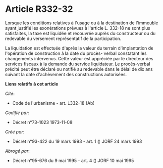 # Article R332-32

Lorsque les conditions relatives à l'usage ou à la destination de l'immeuble ayant justifié les exonérations prévues à
l'article L. 332-18 ne sont plus satisfaites, la taxe est liquidée et recouvrée auprès du constructeur ou du redevable du
versement représentatif de la participation.

La liquidation est effectuée d'après la valeur du terrain d'implantation de l'opération de construction à la date du procès-
verbal constatant les changements intervenus. Cette valeur est appréciée par le directeur des services fiscaux à la demande
du service liquidateur. Le procès-verbal précité peut être déclaré ou notifié au redevable dans le délai de dix ans suivant
la date d'achèvement des constructions autorisées.

**Liens relatifs à cet article**

_Cite_:

  - Code de l'urbanisme - art. L332-18 (Ab)

_Codifié par_:

  - Décret n°73-1023 1973-11-08

_Créé par_:

  - Décret n°93-422 du 19 mars 1993 - art. 1 () JORF 24 mars 1993

_Abrogé par_:

  - Décret n°95-676 du 9 mai 1995 - art. 4 () JORF 10 mai 1995
